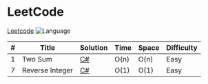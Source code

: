 # LeetCode 
 
[Leetcode](https://leetcode.com)  ![Language](https://img.shields.io/badge/language-C%23-orange.svg) 
 
 
| #	|Title	|Solution	|Time	|Space	|Difficulty|
|-|-|-|-|-|-|
|1|Two Sum|[C#](./1_TwoSum.cs)|O(n)|O(n)|Easy|
|7|Reverse Integer|[C#](./2_ReverseInteger.cs)|O(1)|O(1)|Easy|
